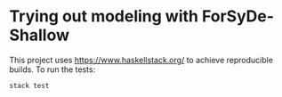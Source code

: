 # Trying out modeling with ForSyDe-Shallow #

This project uses https://www.haskellstack.org/ to achieve reproducible builds.
To run the tests:

```
stack test
```
